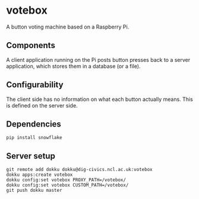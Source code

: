 # votebox
A button voting machine based on a Raspberry Pi.

## Components
A client application running on the Pi posts button presses back to a server 
application, which stores them in a database (or a file).

## Configurability
The client side has no information on what each button actually means. This is 
defined on the server side.

## Dependencies
`pip install snowflake`

## Server setup
```
git remote add dokku dokku@dig-civics.ncl.ac.uk:votebox
dokku apps:create votebox
dokku config:set votebox PROXY_PATH=/votebox/
dokku config:set votebox CUSTOM_PATH=/votebox/
git push dokku master
```

